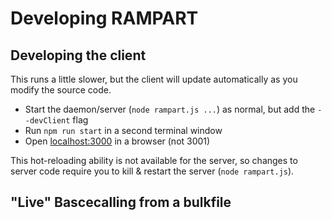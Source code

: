 # Developing RAMPART

## Developing the client
This runs a little slower, but the client will update automatically as you modify the source code.
* Start the daemon/server (`node rampart.js ...`) as normal, but add the `--devClient` flag
* Run `npm run start` in a second terminal window
* Open [localhost:3000](http://localhost:3000) in a browser (not 3001)

This hot-reloading ability is not available for the server, so changes to server code require you to kill & restart the server (`node rampart.js`).

## "Live" Bascecalling from a bulkfile
